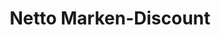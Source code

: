 ---
title: "Netto Marken-Discount"
url: /blieskastel/netto-marken-discount-florianstrasse/
shop: Supermarkt
---